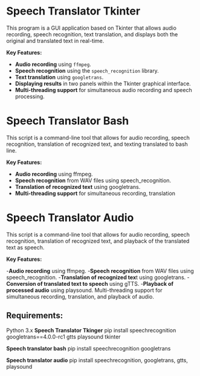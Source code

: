 # Speech Translator Tkinter

This program is a GUI application based on Tkinter that allows audio recording, speech recognition, 
text translation, and displays both the original and translated text in real-time.

**Key Features:**

- **Audio recording** using `ffmpeg`.
- **Speech recognition** using the `speech_recognition` library.
- **Text translation**  using `googletrans`.
- **Displaying results** in two panels within the Tkinter graphical interface.
- **Multi-threading support** for simultaneous audio recording and speech processing.




# Speech Translator Bash 
This script is a command-line tool that allows for audio recording, speech recognition, translation of recognized text, and texting translated to bash line.

**Key Features:**

- **Audio recording** using ffmpeg.
- **Speech recognition** from WAV files using speech_recognition.
- **Translation of recognized text**  using googletrans.
- **Multi-threading support** for simultaneous recording, translation


# Speech Translator Audio 
This script is a command-line tool that allows for audio recording, speech recognition, translation of recognized text, and playback of the translated text as speech.

**Key Features:**

-**Audio recording** using ffmpeg.
-**Speech recognition** from WAV files using speech_recognition.
-**Translation of recognized tex**t using googletrans.
-**Conversion of translated text to speech** using gTTS.
-**Playback of processed audio** using playsound.
Multi-threading support for simultaneous recording, translation, and playback of audio.

## Requirements: 
Python 3.x
**Speech Translator Tkinger** 
pip install speechrecognition googletrans==4.0.0-rc1 gtts playsound tkinter

**Speech translator bash**
pip install speechrecognition googletrans

**Speech translator audio**
pip install speechrecognition, googletrans, gtts, playsound

